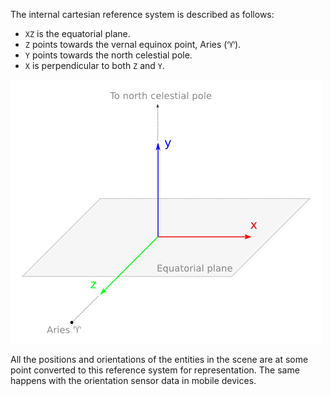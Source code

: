 The internal cartesian reference system is described as follows:
- `XZ` is the equatorial plane.
- `Z` points towards the vernal equinox point, Aries (♈).
- `Y` points towards the north celestial pole.
- `X` is perpendicular to both `Z` and `Y`.

![Gaia Sky reference system](img/refsys.png)

All the positions and orientations of the entities in the scene are at some point converted to this reference system for representation. The same happens with the orientation sensor data in mobile devices.
